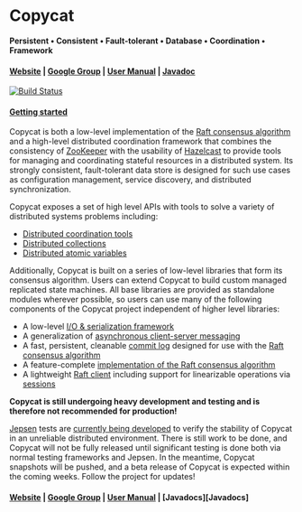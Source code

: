 Copycat
=======

**Persistent • Consistent • Fault-tolerant • Database • Coordination • Framework**

#### [Website][Website] | [Google Group][Google group] | [User Manual][User manual] | [Javadoc][Javadoc]

[![Build Status](https://travis-ci.org/kuujo/copycat.png)](https://travis-ci.org/kuujo/copycat)

#### [Getting started][Getting started]

Copycat is both a low-level implementation of the [Raft consensus algorithm][Raft] and a high-level distributed
coordination framework that combines the consistency of [ZooKeeper](https://zookeeper.apache.org/) with the
usability of [Hazelcast](http://hazelcast.org/) to provide tools for managing and coordinating stateful resources
in a distributed system. Its strongly consistent, fault-tolerant data store is designed for such use cases as
configuration management, service discovery, and distributed synchronization.

Copycat exposes a set of high level APIs with tools to solve a variety of distributed systems problems including:
* [Distributed coordination tools](http://kuujo.github.io/copycat/user-manual/distributed-resources/#distributed-coordination)
* [Distributed collections](http://kuujo.github.io/copycat/user-manual/distributed-resources/#distributed-collections)
* [Distributed atomic variables](http://kuujo.github.io/copycat/user-manual/distributed-resources/#distributed-atomic-variables)

Additionally, Copycat is built on a series of low-level libraries that form its consensus algorithm. Users can extend
Copycat to build custom managed replicated state machines. All base libraries are provided as standalone modules wherever
possible, so users can use many of the following components of the Copycat project independent of higher level libraries:
* A low-level [I/O & serialization framework](http://kuujo.github.io/copycat/user-manual/io-serialization/)
* A generalization of [asynchronous client-server messaging](http://kuujo.github.io/copycat/user-manual/io-serialization/#transports)
* A fast, persistent, cleanable [commit log](#storage) designed for use with the [Raft consensus algorithm][Raft]
* A feature-complete [implementation of the Raft consensus algorithm](http://kuujo.github.io/copycat/user-manual/raft-framework/)
* A lightweight [Raft client](http://kuujo.github.io/copycat/user-manual/raft-framework/#raftclient) including support for linearizable operations via [sessions](http://kuujo.github.io/copycat/user-manual/raft-framework/#client-sessions)

**Copycat is still undergoing heavy development and testing and is therefore not recommended for production!**

[Jepsen](https://github.com/aphyr/jepsen) tests are [currently being developed](http://github.com/jhalterman/copycat-jepsen)
to verify the stability of Copycat in an unreliable distributed environment. There is still work to be done, and Copycat
will not be fully released until significant testing is done both via normal testing frameworks and Jepsen. In the meantime,
Copycat snapshots will be pushed, and a beta release of Copycat is expected within the coming weeks. Follow the project for
updates!

#### [Website][Website] | [Google Group][Google group] | [User Manual][User manual] | [Javadocs][Javadocs]

[Website]: http://kuujo.github.io/copycat/
[Getting started]: http://kuujo.github.io/copycat/getting-started/
[User manual]: http://kuujo.github.io/copycat/user-manual/
[Google group]: https://groups.google.com/forum/#!forum/copycat
[Javadoc]: http://kuujo.github.io/copycat/api/1.0.0/
[Raft]: https://raft.github.io/
